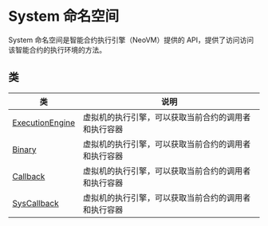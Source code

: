 # System 命名空间

System 命名空间是智能合约执行引擎（NeoVM）提供的 API，提供了访问访问该智能合约的执行环境的方法。

## 类

| 类                                           | 说明                                                 |
| -------------------------------------------- | ---------------------------------------------------- |
| [ExecutionEngine](System/ExecutionEngine.md) | 虚拟机的执行引擎，可以获取当前合约的调用者和执行容器 |
| [Binary](System/Binary.md) | 虚拟机的执行引擎，可以获取当前合约的调用者和执行容器 |
| [Callback](System/Callback.md) | 虚拟机的执行引擎，可以获取当前合约的调用者和执行容器 |
| [SysCallback](System/SysCallback.md) | 虚拟机的执行引擎，可以获取当前合约的调用者和执行容器 |

